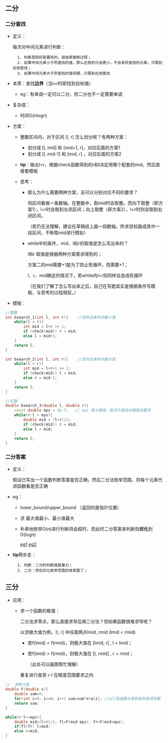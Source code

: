 ## 二分

### 二分查找

- 定义：

    每次对中间元素进行判断：

    	1. 判断其刚好是要找的，就结束搜索过程；
     	2. 如果中间元素小于所查找的值，那么左侧的只会更小，不会有所查找的元素，只需到右侧查找；
     	3. 如果中间元素大于所查找的值同理，只需到左侧查找

- 本质：查找**边界**（当l=r时即找到目标值）

    - eg：有单调一定可以二分，但二分也不一定需要单调

- 复杂度：

    - 时间O(nlogn)

- 方案：

    - 整数区间内，对于区间 [l, r] 怎么划分呢？有两种方案：

        - 划分成 [l, mid] 和 [mid+1, r]，对应后面的方案1
        - 划分成 [l, mid-1] 和 [mid, r] ，对应后面的方案2

    - **tip**：输出l=r，根据check函数得到的r和l决定用哪个配套的mid，然后直接套模板

    - 思考：

        - 那么为什么需要两种方案，且可以分别对应不同的要求？

            将区间看做一条数轴。在整数中，取mid时会取整。而向下取整（即方案1），l=r时会取到左闭区间；向上取整（即方案2），l=r时则会取到右闭区间。

            （若仍无法理解，建议在草稿纸上画一段数轴，所求目标画成其中一段区间，不断取mid进行模拟）

        - while中的条件，mid、l和r的取值是怎么写出来的？

            l和r 取值是根据两种方案需求得到的；

            方案二的mid需要+1是为了防止死循环，而需要+1；

            l、r、mid确定的情况下，若while内l=r则同样会造成死循环

            （在我们了解了怎么写出来之后，自己在写题其实是根据条件写模板，与思考的过程相反。）

- 模板：

```c++
//整数
int bsearch_1(int l, int r){	//找符合条件的最小值
    while(l < r){
        int mid = l+r >> 1;
        if (check(mid)) r = mid;
        else l = mid+1;
    }
    return l;
}

int bsearch_2(int l, int r){	//找符合条件的最大值
    while(l < r){
        int mid = l+r+1 >> 1;
        if (check(mid)) l = mid;
        else r = mid-1;
    }
    return l;
}

//实数
double bsearch_3(double l, double r){
    const double eps = 1e-7;   // eps 表示精度，取决于题目对精度的要求
    while(r-l > eps){
        double mid = (l+r)/2;
        if (check(mid)) r = mid;
        else l = mid;
    }
    return l;
}
```

### 二分答案

- 定义：

    假设已写出一个函数判断答案是否正确，然后二分法枚举范围，将每个元素代进函数看是否正确

- eg：
    - lower_bound/upper_bound （返回的是指针位置）

    - 求 最大值最小、最小值最大

    - 朴素地枚举O(n)进行判断将会超时，而此时二分答案来判断则**优化**到O(logn)

        [eg1](https://github.com/Evfidiw/acm-blog/blob/main/code/1_basic/topics/luoguP1873.cpp)  [eg2](https://github.com/Evfidiw/acm-blog/blob/main/code/codeforces/402D%20div2.cpp)

- **tip**两步走：

    	1. 判断：二分的判断就是暴力；
     	2. 二分：然后优化枚举范围的效率罢了；

## 三分

- 应用：

    - 求一个函数的极值：

        二分法求零点，那么直接求导后用二分法？但如果函数很难求导呢？

        以求极大值为例，[l, r] 中任取两点lmid, rmid (lmid < rmid) 

        - 若f(lmid) < f(rmid)，则极大值在 [lmid, r] , l = lmid；

        - 若f(lmid) > f(rmid)，则极大值在 [l, rmid] , r = rmid；

            （此处可以画图帮忙理解）

        重复进行直至 r-l 在精度范围要求之内

```c++
//	求极大值
double F(double x){
	double sum=0;
	for(int i=0; i<=n; i++) sum=sum*x+a[i];	//a[]是函数从高到低的各项系数
	return sum; 
}

while(r-l>=eps){
	double mid=(l+r)/2, fl=F(mid-eps), fr=F(mid+eps);
	if(fl<fr) l=mid;
	else r=mid;
}
```

## 